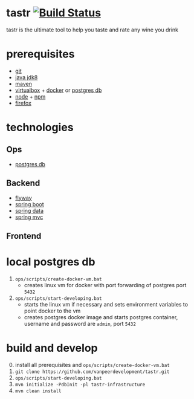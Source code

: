 # tastr [![Build Status](https://travis-ci.org/vanpeerdevelopment/tastr.svg?branch=master)](https://travis-ci.org/vanpeerdevelopment/tastr)
tastr is the ultimate tool to help you taste and rate any wine you drink

# prerequisites
- [git](https://git-scm.com/)
- [java jdk8](http://www.oracle.com/technetwork/java/javase/downloads/jdk8-downloads-2133151.html) 
- [maven](https://maven.apache.org/)
- [virtualbox](https://www.virtualbox.org/) + [docker](https://www.docker.com/) or [postgres db](https://www.postgresql.org/)
- [node](https://nodejs.org/en/) + [npm](https://www.npmjs.com/)
- [firefox](https://www.mozilla.org/en-US/firefox/new/)

# technologies
## Ops
- [postgres db](https://www.postgresql.org/)

## Backend
- [flyway](https://flywaydb.org/)
- [spring boot](http://projects.spring.io/spring-boot/)
- [spring data](http://projects.spring.io/spring-data/)
- [spring mvc](http://docs.spring.io/spring/docs/current/spring-framework-reference/html/mvc.html)

## Frontend

# local postgres db
1. `ops/scripts/create-docker-vm.bat`
    - creates linux vm for docker with port forwarding of postgres port `5432`
2. `ops/scripts/start-developing.bat`
    - starts the linux vm if necessary and sets environment variables to point docker to the vm
    - creates postgres docker image and starts postgres container, username and password are `admin`, port `5432`

# build and develop
0. install all prerequisites and `ops/scripts/create-docker-vm.bat`
1. `git clone https://github.com/vanpeerdevelopment/tastr.git`
2. `ops/scripts/start-developing.bat`
3. `mvn initialize -PdbInit -pl tastr-infrastructure`
4. `mvn clean install`
